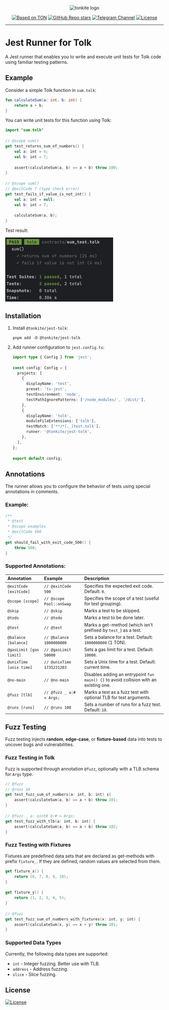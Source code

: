 <p align="center">
  <picture>
    <source media="(prefers-color-scheme: dark)" srcset="https://raw.githubusercontent.com/tonkite/tonkite/main/assets/logo-dark.svg">
    <img alt="tonkite logo" src="https://raw.githubusercontent.com/tonkite/tonkite/main/assets/logo-light.svg" width="384" height="auto">
  </picture>
</p>

<p align="center">
  <a href="https://ton.org"><img alt="Based on TON" src="https://img.shields.io/badge/Based%20on-TON-blue"></a>
  <a href="https://github.com/tonkite/tonkite"><img alt="GitHub Repo stars" src="https://img.shields.io/github/stars/tonkite/tonkite"></a>
  <a href="https://t.me/tonkite"><img alt="Telegram Channel" src="https://img.shields.io/badge/Telegram%20-@tonkite-24A1DE"></a>
  <a href="https://opensource.org/licenses/Apache-2.0"><img alt="License" src="https://img.shields.io/badge/License-Apache_2.0-green.svg"></a>
</p>

---

# Jest Runner for Tolk

A Jest runner that enables you to write and execute unit tests for Tolk code using familiar testing patterns.

## Example

Consider a simple Tolk function in `sum.tolk`:

```kotlin
fun calculateSum(a: int, b: int) {
    return a + b;
}
```

You can write unit tests for this function using Tolk:

```kotlin
import "sum.tolk"

// @scope sum()
get test_returns_sum_of_numbers() {
    val a: int = 4;
    val b: int = 7;

    assert(calculateSum(a, b) == a + b) throw 100;
}

// @scope sum()
// @exitCode 7 (type check error)
get test_fails_if_value_is_not_int() {
    val a: int = null;
    val b: int = 7;

    calculateSum(a, b);
}
```

Test result:

<img alt="Result" src="./images/test-result.png" width="343" height="auto">

## Installation

1. Install `@tonkite/jest-tolk`:
   ```shell
   pnpm add -D @tonkite/jest-tolk
   ```
2. Add runner configuration to `jest.config.ts`:

   ```typescript
   import type { Config } from 'jest';

   const config: Config = {
     projects: [
       {
         displayName: 'test',
         preset: 'ts-jest',
         testEnvironment: 'node',
         testPathIgnorePatterns: ['/node_modules/', '/dist/'],
       },
       {
         displayName: 'tolk',
         moduleFileExtensions: ['tolk'],
         testMatch: ['**/*[._]test.tolk'],
         runner: '@tonkite/jest-tolk',
       },
     ],
   };

   export default config;
   ```

## Annotations

The runner allows you to configure the behavior of tests using special annotations in comments.

### Example:

```kotlin
/**
 * @test
 * @scope examples
 * @exitCode 500
 */
get should_fail_with_exit_code_500() {
    throw 500;
}
```

### Supported Annotations:

| Annotation              | Example                   | Description                                                                            |
| :---------------------- | :------------------------ | :------------------------------------------------------------------------------------- |
| `@exitCode [exitCode]`  | `// @exitCode 500`        | Specifies the expected exit code. Default: `0`.                                        |
| `@scope [scope]`        | `// @scope Pool::onSwap`  | Specifies the scope of a test (useful for test grouping).                              |
| `@skip`                 | `// @skip`                | Marks a test to be skipped.                                                            |
| `@todo`                 | `// @todo`                | Marks a test to be done later.                                                         |
| `@test`                 | `// @test`                | Marks a get-method (which isn't prefixed by `test_`) as a test.                        |
| `@balance [balance]`    | `// @balance 1000000000`  | Sets a balance for a test. Default: `1000000000` (1 TON).                              |
| `@gasLimit [gas limit]` | `// @gasLimit 50000`      | Sets a gas limit for a test. Default: `10000`.                                         |
| `@unixTime [unix time]` | `// @unixTime 1735231203` | Sets a Unix time for a test. Default: current time.                                    |
| `@no-main`              | `// @no-main`             | Disables adding an entrypoint `fun main() {}` to avoid collision with an existing one. |
| `@fuzz [tlb]`           | `// @fuzz _ a:# = Args;`  | Marks a test as a fuzz test with optional TLB for test arguments.                      |
| `@runs [runs]`          | `// @runs 100`            | Sets a number of runs for a fuzz test. Default: `10`.                                  |

## Fuzz Testing

Fuzz testing injects **random**, **edge-case**, or **fixture-based** data into tests to uncover bugs and vulnerabilities.

### Fuzz Testing in Tolk

Fuzz is supported through annotation `@fuzz`, optionally with a TLB schema for `Args` type.

```kotlin
// @fuzz
// @runs 10
get test_fuzz_sum_of_numbers(a: int, b: int) s{
    assert(calculateSum(a, b) == a + b) throw 101;
}

// @fuzz _ a: uint8 b:# = Args;
get test_fuzz_with_tlb(a: int, b: int) {
    assert(calculateSum(a, b) == a + b) throw 102;
}
```

### Fuzz Testing with Fixtures

Fixtures are predefined data sets that are declared as get-methods with prefix `fixture_`. If they are defined, random values are selected from them.

```kotlin
get fixture_x() {
    return (6, 7, 8, 9, 10);
}

get fixture_y() {
    return (1, 2, 3, 4, 5);
}

// @fuzz
get test_fuzz_sum_of_numbers_with_fixtures(x: int, y: int) {
    assert(calculateSum(x, y) == x + y) throw 101;
}
```

### Supported Data Types

Currently, the following data types are supported:

- `int` - Integer fuzzing. Better use with TLB.
- `address` - Address fuzzing.
- `slice` - Slice fuzzing.

## License

<a href="https://opensource.org/licenses/Apache-2.0"><img src="https://img.shields.io/badge/License-Apache_2.0-green.svg" alt="License"></a>
